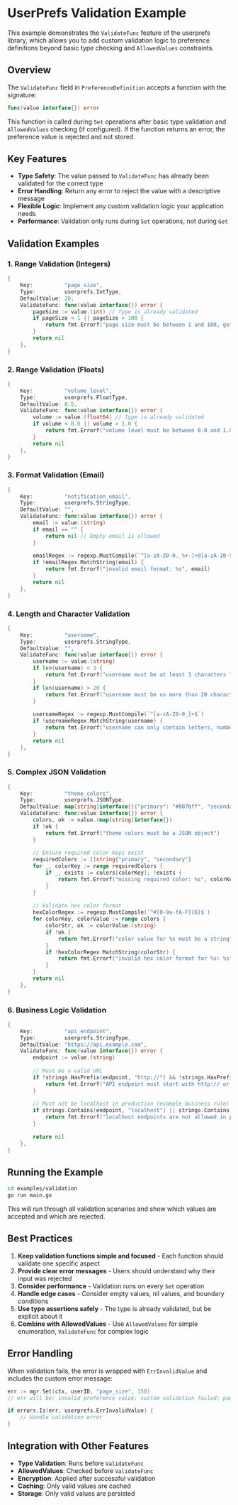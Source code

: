 # UserPrefs Validation Example

This example demonstrates the `ValidateFunc` feature of the userprefs library, which allows you to add custom validation logic to preference definitions beyond basic type checking and `AllowedValues` constraints.

## Overview

The `ValidateFunc` field in `PreferenceDefinition` accepts a function with the signature:

```go
func(value interface{}) error
```

This function is called during `Set` operations after basic type validation and `AllowedValues` checking (if configured). If the function returns an error, the preference value is rejected and not stored.

## Key Features

- **Type Safety**: The value passed to `ValidateFunc` has already been validated for the correct type
- **Error Handling**: Return any error to reject the value with a descriptive message
- **Flexible Logic**: Implement any custom validation logic your application needs
- **Performance**: Validation only runs during `Set` operations, not during `Get`

## Validation Examples

### 1. Range Validation (Integers)

```go
{
    Key:          "page_size",
    Type:         userprefs.IntType,
    DefaultValue: 20,
    ValidateFunc: func(value interface{}) error {
        pageSize := value.(int) // Type is already validated
        if pageSize < 1 || pageSize > 100 {
            return fmt.Errorf("page size must be between 1 and 100, got %d", pageSize)
        }
        return nil
    },
}
```

### 2. Range Validation (Floats)

```go
{
    Key:          "volume_level",
    Type:         userprefs.FloatType,
    DefaultValue: 0.5,
    ValidateFunc: func(value interface{}) error {
        volume := value.(float64) // Type is already validated
        if volume < 0.0 || volume > 1.0 {
            return fmt.Errorf("volume level must be between 0.0 and 1.0, got %.2f", volume)
        }
        return nil
    },
}
```

### 3. Format Validation (Email)

```go
{
    Key:          "notification_email",
    Type:         userprefs.StringType,
    DefaultValue: "",
    ValidateFunc: func(value interface{}) error {
        email := value.(string)
        if email == "" {
            return nil // Empty email is allowed
        }
        
        emailRegex := regexp.MustCompile(`^[a-zA-Z0-9._%+-]+@[a-zA-Z0-9.-]+\.[a-zA-Z]{2,}$`)
        if !emailRegex.MatchString(email) {
            return fmt.Errorf("invalid email format: %s", email)
        }
        return nil
    },
}
```

### 4. Length and Character Validation

```go
{
    Key:          "username",
    Type:         userprefs.StringType,
    DefaultValue: "",
    ValidateFunc: func(value interface{}) error {
        username := value.(string)
        if len(username) < 3 {
            return fmt.Errorf("username must be at least 3 characters long")
        }
        if len(username) > 20 {
            return fmt.Errorf("username must be no more than 20 characters long")
        }
        
        usernameRegex := regexp.MustCompile(`^[a-zA-Z0-9_]+$`)
        if !usernameRegex.MatchString(username) {
            return fmt.Errorf("username can only contain letters, numbers, and underscores")
        }
        return nil
    },
}
```

### 5. Complex JSON Validation

```go
{
    Key:          "theme_colors",
    Type:         userprefs.JSONType,
    DefaultValue: map[string]interface{}{"primary": "#007bff", "secondary": "#6c757d"},
    ValidateFunc: func(value interface{}) error {
        colors, ok := value.(map[string]interface{})
        if !ok {
            return fmt.Errorf("theme colors must be a JSON object")
        }
        
        // Ensure required color keys exist
        requiredColors := []string{"primary", "secondary"}
        for _, colorKey := range requiredColors {
            if _, exists := colors[colorKey]; !exists {
                return fmt.Errorf("missing required color: %s", colorKey)
            }
        }
        
        // Validate hex color format
        hexColorRegex := regexp.MustCompile(`^#[0-9a-fA-F]{6}$`)
        for colorKey, colorValue := range colors {
            colorStr, ok := colorValue.(string)
            if !ok {
                return fmt.Errorf("color value for %s must be a string", colorKey)
            }
            if !hexColorRegex.MatchString(colorStr) {
                return fmt.Errorf("invalid hex color format for %s: %s", colorKey, colorStr)
            }
        }
        return nil
    },
}
```

### 6. Business Logic Validation

```go
{
    Key:          "api_endpoint",
    Type:         userprefs.StringType,
    DefaultValue: "https://api.example.com",
    ValidateFunc: func(value interface{}) error {
        endpoint := value.(string)
        
        // Must be a valid URL
        if !strings.HasPrefix(endpoint, "http://") && !strings.HasPrefix(endpoint, "https://") {
            return fmt.Errorf("API endpoint must start with http:// or https://")
        }
        
        // Must not be localhost in production (example business rule)
        if strings.Contains(endpoint, "localhost") || strings.Contains(endpoint, "127.0.0.1") {
            return fmt.Errorf("localhost endpoints are not allowed in production")
        }
        
        return nil
    },
}
```

## Running the Example

```bash
cd examples/validation
go run main.go
```

This will run through all validation scenarios and show which values are accepted and which are rejected.

## Best Practices

1. **Keep validation functions simple and focused** - Each function should validate one specific aspect
2. **Provide clear error messages** - Users should understand why their input was rejected
3. **Consider performance** - Validation runs on every `Set` operation
4. **Handle edge cases** - Consider empty values, nil values, and boundary conditions
5. **Use type assertions safely** - The type is already validated, but be explicit about it
6. **Combine with AllowedValues** - Use `AllowedValues` for simple enumeration, `ValidateFunc` for complex logic

## Error Handling

When validation fails, the error is wrapped with `ErrInvalidValue` and includes the custom error message:

```go
err := mgr.Set(ctx, userID, "page_size", 150)
// err will be: invalid preference value: custom validation failed: page size must be between 1 and 100, got 150

if errors.Is(err, userprefs.ErrInvalidValue) {
    // Handle validation error
}
```

## Integration with Other Features

- **Type Validation**: Runs before `ValidateFunc`
- **AllowedValues**: Checked before `ValidateFunc`
- **Encryption**: Applied after successful validation
- **Caching**: Only valid values are cached
- **Storage**: Only valid values are persisted 